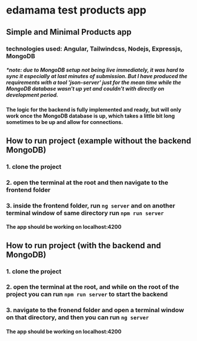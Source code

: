 # edamama test products app

## Simple and Minimal Products app
### technologies used: Angular, Tailwindcss, Nodejs, Expressjs, MongoDB

##### *note: due to MongoDB setup not being live immediately, it was hard to sync it especially at last minutes of submission. But I have produced the requirements with a tool 'json-server' just for the mean time while the MongoDB database wasn't up yet and couldn't with directly on development period.

#### The logic for the backend is fully implemented and ready, but will only work once the MongoDB database is up, which takes a little bit long sometimes to be up and allow for connections.



## How to run project (example without the backend MongoDB)

### 1. clone the project
### 2. open the terminal at the root and then navigate to the frontend folder
### 3. inside the frontend folder, run `ng server` and on another terminal window of same directory run `npm run server`
#### The app should be working on localhost:4200


## How to run project (with the backend and MongoDB)
### 1. clone the project
### 2. open the terminal at the root, and while on the root of the project you can run `npm run server` to start the backend
### 3. navigate to the fronend folder and open a terminal window on that directory, and then you can run `ng server`
#### The app should be working on localhost:4200



